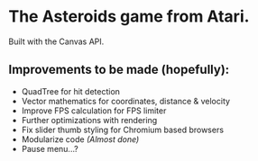 # The Asteroids game from Atari.
Built with the Canvas API.
## Improvements to be made (hopefully):
<ul>
  <li>QuadTree for hit detection</li>
  <li>Vector mathematics for coordinates, distance & velocity</li>
  <li>Improve FPS calculation for FPS limiter</li>
  <li>Further optimizations with rendering</li>
  <li>Fix slider thumb styling for Chromium based browsers</li>
  <li>Modularize code <i>(Almost done)</i></li>
  <li>Pause menu...?</li>
</ul>
